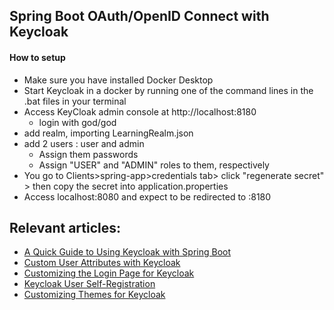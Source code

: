 ## Spring Boot OAuth/OpenID Connect with Keycloak

#### How to setup
- Make sure you have installed Docker Desktop
- Start Keycloak in a docker by running one of the command lines in the .bat files in your terminal
- Access KeyCloak admin console at http://localhost:8180
  - login with god/god
- add realm, importing LearningRealm.json
- add 2 users : user and admin
  - Assign them passwords
  - Assign "USER" and "ADMIN" roles to them, respectively
- You go to Clients>spring-app>credentials tab> click "regenerate secret" > then copy the secret into application.properties
- Access localhost:8080 and expect to be redirected to :8180












## Relevant articles:
- [A Quick Guide to Using Keycloak with Spring Boot](https://www.baeldung.com/spring-boot-keycloak)
- [Custom User Attributes with Keycloak](https://www.baeldung.com/keycloak-custom-user-attributes)
- [Customizing the Login Page for Keycloak](https://www.baeldung.com/keycloak-custom-login-page)
- [Keycloak User Self-Registration](https://www.baeldung.com/keycloak-user-registration)
- [Customizing Themes for Keycloak](https://www.baeldung.com/spring-keycloak-custom-themes)

